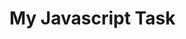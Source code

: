 <!DOCTYPE html>
<html lang="en">
<head>
    <meta charset="UTF-8">
    <meta name="viewport" content="width=device-width, initial-scale=1.0">
</head>
<body>
    <h1>My Javascript Task</h1>
    <p id="demo"></p>
    <script >
    	// my first javascript task. Here goes nothing.
let firstName = 'Oluwaseyi'; 
let lastName = 'Olawuwo';
let regCourses = ['html,css,javascript', 'design']
console.log(firstName , '', lastName,'', regCourses);
   console.log('Number of Registered Courses:', '',regCourses.length);
   for (let i=1; i <= 200; i++) {
        if (i % 2 ==0)
        console.log(i)
   }
   document.getElementById("demo").innerHTML = firstName + ' ' + lastName + '<br>' + regCourses;
    </script>
</body>
</html>
